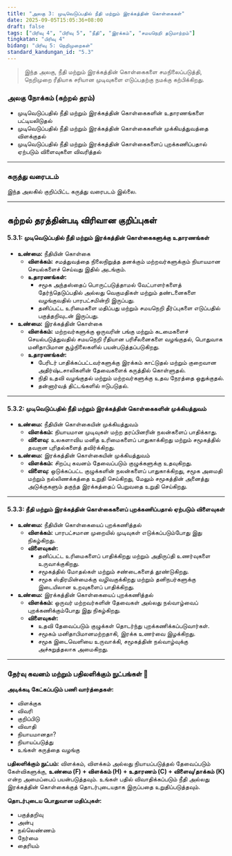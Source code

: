 ```yaml
---
title: "அலகு 3: முடிவெடுப்பதில் நீதி மற்றும் இரக்கத்தின் கொள்கைகள்"
date: 2025-09-05T15:05:36+08:00
draft: false
tags: ["பிரிவு 4", "பிரிவு 5", "நீதி", "இரக்கம்", "சமயநெறி தடுமாற்றம்"]
tingkatan: "பிரிவு 4"
bidang: "பிரிவு 5: நெறிமுறைகள்"
standard_kandungan_id: "5.3"
---
```


> இந்த அலகு, நீதி மற்றும் இரக்கத்தின் கொள்கைகளை சமநிலைப்படுத்தி, நெறிமுறை ரீதியாக சரியான முடிவுகளை எடுப்பதற்கு நமக்கு கற்பிக்கிறது.

### அலகு நோக்கம் (கற்றல் தரம்)
* முடிவெடுப்பதில் நீதி மற்றும் இரக்கத்தின் கொள்கைகளின் உதாரணங்களை பட்டியலிடுதல்
* முடிவெடுப்பதில் நீதி மற்றும் இரக்கத்தின் கொள்கைகளின் முக்கியத்துவத்தை விளக்குதல்
* முடிவெடுப்பதில் நீதி மற்றும் இரக்கத்தின் கொள்கைகளைப் புறக்கணிப்பதால் ஏற்படும் விளைவுகளை விவரித்தல்

---

### கருத்து வரைபடம்
இந்த அலகில் குறிப்பிட்ட கருத்து வரைபடம் இல்லை.

---

## கற்றல் தரத்தின்படி விரிவான குறிப்புகள்
#### 5.3.1: முடிவெடுப்பதில் நீதி மற்றும் இரக்கத்தின் கொள்கைகளுக்கு உதாரணங்கள்
* **உண்மை:** நீதியின் கொள்கை
    * **விளக்கம்:** சமத்துவத்தை நிலைநிறுத்த தனக்கும் மற்றவர்களுக்கும் நியாயமான செயல்களைச் செய்வது இதில் அடங்கும்.
    * **உதாரணங்கள்:**
        * சமூக அந்தஸ்தைப் பொருட்படுத்தாமல் வேட்பாளர்களைத் தேர்ந்தெடுப்பதில் அல்லது வெகுமதிகள் மற்றும் தண்டனைகளை வழங்குவதில் பாரபட்சமின்றி இருப்பது.
        * தனிப்பட்ட உரிமைகளை மதிப்பது மற்றும் சமயநெறி தீர்ப்புகளை எடுப்பதில் பகுத்தறிவுடன் இருப்பது.
* **உண்மை:** இரக்கத்தின் கொள்கை
    * **விளக்கம்:** மற்றவர்களுக்கு ஒருவரின் பங்கு மற்றும் கடமைகளைச் செயல்படுத்துவதில் சமயநெறி ரீதியான பரிசீலனைகளை வழங்குதல், பொதுவாக மனிதாபிமான சூழ்நிலைகளில் பயன்படுத்தப்படுகிறது.
    * **உதாரணங்கள்:**
        * பேரிடர் பாதிக்கப்பட்டவர்களுக்கு இரக்கம் காட்டுதல் மற்றும் குறைவான அதிர்ஷ்டசாலிகளின் தேவைகளைக் கருத்தில் கொள்ளுதல்.
        * நிதி உதவி வழங்குதல் மற்றும் மற்றவர்களுக்கு உதவ நேரத்தை ஒதுக்குதல்.
        * தன்னார்வத் திட்டங்களில் ஈடுபடுதல்.

---

#### 5.3.2: முடிவெடுப்பதில் நீதி மற்றும் இரக்கத்தின் கொள்கைகளின் முக்கியத்துவம்
* **உண்மை:** நீதியின் கொள்கையின் முக்கியத்துவம்
    * **விளக்கம்:** நியாயமான முடிவுகள் மற்ற தரப்பினரின் நலன்களைப் பாதிக்காது.
    * **விளைவு:** உலகளாவிய மனித உரிமைகளைப் பாதுகாக்கிறது மற்றும் சமூகத்தில் தவறான புரிதல்களைத் தவிர்க்கிறது.
* **உண்மை:** இரக்கத்தின் கொள்கையின் முக்கியத்துவம்
    * **விளக்கம்:** சிறப்பு கவனம் தேவைப்படும் குழுக்களுக்கு உதவுகிறது.
    * **விளைவு:** ஒடுக்கப்பட்ட குழுக்களின் நலன்களைப் பாதுகாக்கிறது, சமூக அமைதி மற்றும் நல்லிணக்கத்தை உறுதி செய்கிறது, மேலும் சமூகத்தின் அனைத்து அடுக்குகளும் தகுந்த இரக்கத்தைப் பெறுவதை உறுதி செய்கிறது.

---

#### 5.3.3: நீதி மற்றும் இரக்கத்தின் கொள்கைகளைப் புறக்கணிப்பதால் ஏற்படும் விளைவுகள்
* **உண்மை:** நீதியின் கொள்கையைப் புறக்கணித்தல்
    * **விளக்கம்:** பாரபட்சமான முறையில் முடிவுகள் எடுக்கப்படும்போது இது நிகழ்கிறது.
    * **விளைவுகள்:**
        * தனிப்பட்ட உரிமைகளைப் பாதிக்கிறது மற்றும் அதிருப்தி உணர்வுகளை உருவாக்குகிறது.
        * சமூகத்தில் மோதல்கள் மற்றும் சண்டைகளைத் தூண்டுகிறது.
        * சமூக ஸ்திரமின்மைக்கு வழிவகுக்கிறது மற்றும் தனிநபர்களுக்கு இடையிலான உறவுகளைப் பாதிக்கிறது.
* **உண்மை:** இரக்கத்தின் கொள்கையைப் புறக்கணித்தல்
    * **விளக்கம்:** ஒருவர் மற்றவர்களின் தேவைகள் அல்லது நல்வாழ்வைப் புறக்கணிக்கும்போது இது நிகழ்கிறது.
    * **விளைவுகள்:**
        * உதவி தேவைப்படும் குழுக்கள் தொடர்ந்து புறக்கணிக்கப்படுவார்கள்.
        * சமூகம் மனிதாபிமானமற்றதாகி, இரக்க உணர்வை இழக்கிறது.
        * சமூக இடைவெளியை உருவாக்கி, சமூகத்தின் நல்வாழ்வுக்கு அச்சுறுத்தலாக அமைகிறது.

---

### தேர்வு கவனம் மற்றும் பதிலளிக்கும் நுட்பங்கள் 📝
**அடிக்கடி கேட்கப்படும் பணி வார்த்தைகள்:**
* விளக்குக
* விவரி
* குறிப்பிடு
* விவாதி
* நியாயமானதா?
* நியாயப்படுத்து
* உங்கள் கருத்தை வழங்கு

**பதிலளிக்கும் நுட்பம்:**
விளக்கம், விளக்கம் அல்லது நியாயப்படுத்தல் தேவைப்படும் கேள்விகளுக்கு, **உண்மை (F) + விளக்கம் (H) + உதாரணம் (C) + விளைவு/தாக்கம் (K)** என்ற அமைப்பைப் பயன்படுத்தவும். உங்கள் பதில் விவாதிக்கப்படும் நீதி அல்லது இரக்கத்தின் கொள்கைக்குத் தொடர்புடையதாக இருப்பதை உறுதிப்படுத்தவும்.

**தொடர்புடைய பொதுவான மதிப்புகள்:**
* பகுத்தறிவு
* அன்பு
* நல்லெண்ணம்
* நேர்மை
* தைரியம்